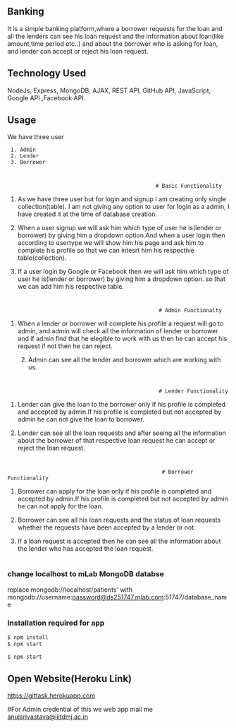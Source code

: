 
## Banking
 It is a simple banking platform,where a borrower requests for the loan and all the lenders can see his
 loan request and the information about loan(like amount,time period etc..)  and about the borrower
 who is asking for loan, and lender can accept or reject his loan request.
 
## Technology Used ##

 NodeJs, Express, MongoDB, AJAX, REST API, GitHub API, JavaScript, Google API ,Facebook API.
 
## Usage ##
We have three user                                                                                                          

     1. Admin
     2. Lender
     3. Borrower
     
   #
    
                                                   # Basic Functionality
                                                      
  1. As we have three user but for login and signup I am creating only single collection(table). I am not 
     giving any option to user for login as a admin, I have created it at the time of database creation.
  
  2. When a user signup we will ask him which type of user he is(lender or borrower) by giving him a 
     dropdown option.And when a user login then according to usertype we will show him his page and ask him
     to complete his profile so that we can intesrt him his respective table(collection).
     
  3. If a user login by Google or Facebook then we will ask him which type of user he is(lender or borrower)
     by giving him a dropdown option. so that we can add him his respective table.
     
  #
  
                                                           
                                                    # Admin Functionalty
                                                       
                                                       
  1. When a lender or borrower will complete his profile a request will go to admin, and admin will check all
  the information of lender or borrower and if admin find that he elegible to work with us then he can 
     accept his request if not then he can reject.
     
      2. Admin can see all the lender and borrower which are working with us.
  
  #
  
  
                                                    # Lender Functionality
                                                       
                                                       
  1. Lender can give the loan to the borrower only if his profile is completed and accepted by admin.If his profile
     is completed but not accepted by admin he can not give the loan to borrower.
     
  2. Lender can see all the loan requests and after seeing all the information about the borrower of that
     respective loan request he can accept or reject the loan request.
     
 #
    
    
                                                     # Borrower Functionality
                                                       
                                    
  1. Borrower can apply for the loan only if his profile is completed and accepted by admin.If his profile
     is completed but not accepted by admin he can not apply for the loan.
     
  2. Borrower can see all his loan requests and the status of loan requests whether the requests have been 
     accepted by a lender or not.
     
  3. If a loan request is accepted then he can see all the information about the lender who has accepted the 
     loan request.
  
#


### change localhost to mLab MongoDB databse
replace mongodb://localhost/patients' with mongodb://username:password@ds251747.mlab.com:51747/database_name
### Installation required for app

```sh
$ npm install
$ npm start
```

```sh
$ npm start
```

## Open Website(Heroku Link)
https://gittask.herokuapp.com

#For Admin credential of this we web app mail me anujsrivastava@iiitdmj.ac.in 
